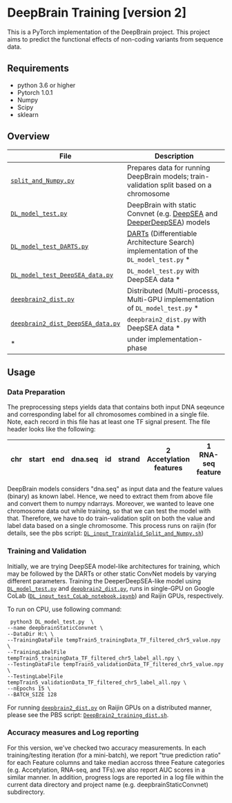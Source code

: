 # DeepBrain Training [version 2]
This is a PyTorch implementation of the DeepBrain project. This project aims to predict the functional effects of non-coding variants from sequence data.

## Requirements
- python 3.6 or higher
- Pytorch 1.0.1
- Numpy
- Scipy
- sklearn

## Overview
| File | Description |
| --- | --- |
| [```split_and_Numpy.py```](https://github.com/Akmazad/deepBrain/blob/master/Training%202/split_and_Numpy.py) | Prepares data for running DeepBrain models; train-validation split based on a chromosome |
| [```DL_model_test.py```](https://github.com/Akmazad/deepBrain/blob/master/Training%202/DL_model_test.py) | DeepBrain with static Convnet (e.g. [DeepSEA](https://github.com/FunctionLab/selene/blob/master/models/deepsea.py) and [DeeperDeepSEA](https://github.com/FunctionLab/selene/blob/master/tutorials/quickstart_training/deeperdeepsea.py)) models |
| [```DL_model_test_DARTS.py```](https://github.com/Akmazad/deepBrain/blob/master/Training%202/DL_model_test_DARTS.py) | [DARTs](https://github.com/quark0/darts) (Differentiable Architecture Search) implementation of the ```DL_model_test.py``` * | 
| [```DL_model_test_DeepSEA_data.py```](https://github.com/Akmazad/deepBrain/blob/master/Training%202/DL_model_test_DeepSEA_data.py) | ```DL_model_test.py``` with DeepSEA data  * |
| [```deepbrain2_dist.py```](https://github.com/Akmazad/deepBrain/blob/master/Training%202/deepbrain2_dist.py) | Distributed (Multi-processs, Multi-GPU implementation of ```DL_model_test.py```  * |
| [```deepbrain2_dist_DeepSEA_data.py```](https://github.com/Akmazad/deepBrain/blob/master/Training%202/deepbrain2_dist_DeepSEA_data.py) | ```deepbrain2_dist.py``` with DeepSEA data  * |
| * | under implementation-phase |

## Usage
### Data Preparation
The preprocessing steps yields data that contains both input DNA seqeunce and corresponding label for all chromosomes combined in a single file. Note, each record in this file has at least one TF signal present. The file header looks like the following:

| chr | start | end | dna.seq | id | strand | 2 Accetylation features | 1 RNA-seq feature | 128 TF features |
| --- | --- | --- | --- | --- | --- | --- | --- | --- |

DeepBrain models considers "dna.seq" as input data and the feature values (binary) as known label. Hence, we need to extract them from above file and convert them to numpy ndarrays. Moreover, we wanted to leave one chromosome data out while training, so that we can test the model with that. Therefore, we have to do train-validation split on both the value and label data based on a single chromosome. This process runs on raijin (for details, see the pbs script: [```DL_input_TrainValid_Split_and_Numpy.sh```](https://github.com/Akmazad/deepBrain/blob/master/Training%202/pbs%20scripts/DL_input_TrainValid_Split_and_Numpy.sh))

### Training and Validation
Initially, we are trying DeepSEA model-like architectures for training, which may be followed by the DARTs or other static ConvNet models by varying different parameters. Training the DeeperDeepSEA-like model using [```DL_model_test.py```](https://github.com/Akmazad/deepBrain/blob/master/Training%202/DL_model_test.py) and [```deepbrain2_dist.py```](https://github.com/Akmazad/deepBrain/blob/master/Training%202/deepbrain2_dist.py), runs in single-GPU on Google CoLab ([```DL_input_test_CoLab_notebook.ipynb```](https://github.com/Akmazad/deepBrain/blob/master/Training%20on%20Google%20Colab/DL_input_test_CoLab_notebook.ipynb)) and Raijin GPUs, respectively. 

To run on CPU, use following command:
```
 python3 DL_model_test.py  \
--name deepbrainStaticConvnet \
--DataDir H:\ \
--TrainingDataFile tempTrain5_trainingData_TF_filtered_chr5_value.npy \
--TrainingLabelFile tempTrain5_trainingData_TF_filtered_chr5_label_all.npy \
--TestingDataFile tempTrain5_validationData_TF_filtered_chr5_value.npy \
--TestingLabelFile tempTrain5_validationData_TF_filtered_chr5_label_all.npy \
--nEpochs 15 \
--BATCH_SIZE 128
```

For running [```deepbrain2_dist.py```](https://github.com/Akmazad/deepBrain/blob/master/Training%202/deepbrain2_dist.py) on Raijin GPUs on a distributed manner, please see the PBS script: [```DeepBrain2_training_dist.sh```](https://github.com/Akmazad/deepBrain/blob/master/Training%202/pbs%20scripts/DeepBrain2_training_dist.sh).

### Accuracy measures and Log reporting
For this version, we've checked two accuracy measurements. In each training/testing iteration (for a mini-batch), we report "true prediction ratio" for each Feature columns and take median accross three Feature categories (e.g. Accetylation, RNA-seq, and TFs).we also report AUC scores in a similar manner. In addition, progress logs are reported in a log file within the current data directory and project name (e.g. deepbrainStaticConvnet) subdirectory.
